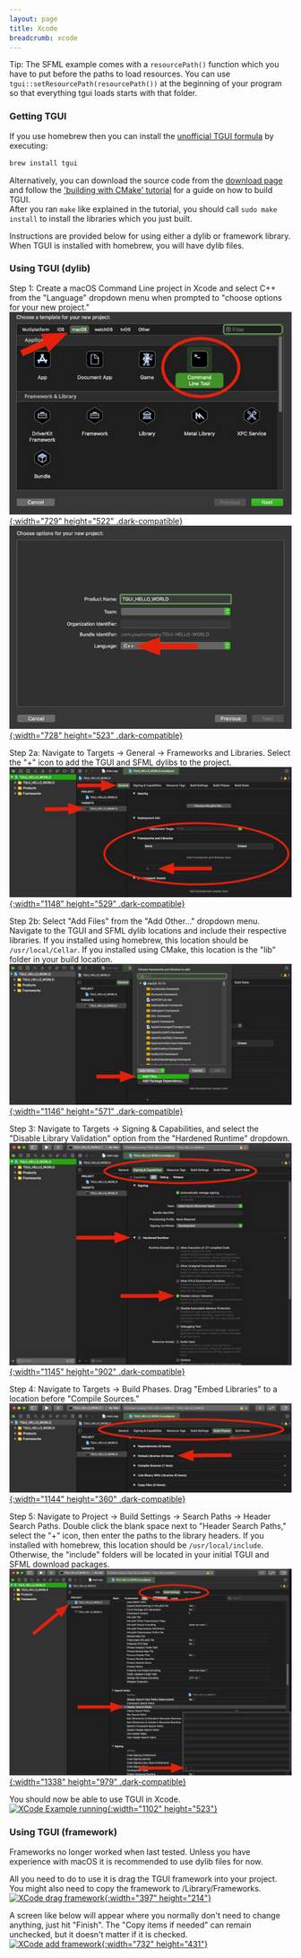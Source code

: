 ```yaml
---
layout: page
title: Xcode
breadcrumb: xcode
---
```


Tip: The SFML example comes with a `resourcePath()` function which you have to put before the paths to load resources. You can use `tgui::setResourcePath(resourcePath())` at the beginning of your program so that everything tgui loads starts with that folder.

### Getting TGUI

If you use homebrew then you can install the [unofficial TGUI formula](https://formulae.brew.sh/formula/tgui) by executing:
```bash
brew install tgui
```

Alternatively, you can download the source code from the [download page](/download) and follow the ['building with CMake' tutorial](../cmake) for a guide on how to build TGUI.  
After you ran `make` like explained in the tutorial, you should call `sudo make install` to install the libraries which you just built.

Instructions are provided below for using either a dylib or framework library. When TGUI is installed with homebrew, you will have dylib files.

### Using TGUI (dylib)

Step 1: Create a macOS Command Line project in Xcode and select C++ from the "Language" dropdown menu when prompted to "choose options for your new project."  
[![XCode Choose project template](/resources/Tutorials/0.9/XCodeChooseProjectTemplate.jpg){:width="729" height="522" .dark-compatible}](/resources/Tutorials/0.9/XCodeChooseProjectTemplate.jpg)  
[![](/resources/Tutorials/0.9/XCodeChooseProjectLanguage.jpg){:width="728" height="523" .dark-compatible}](/resources/Tutorials/0.9/XCodeChooseProjectLanguage.jpg)

Step 2a: Navigate to Targets -> General -> Frameworks and Libraries. Select the "+" icon to add the TGUI and SFML dylibs to the project.  
[![XCode Where to add library](/resources/Tutorials/0.9/XCodeWhereToAddLibrary.jpg){:width="1148" height="529" .dark-compatible}](/resources/Tutorials/0.9/XCodeWhereToAddLibrary.jpg)

Step 2b: Select "Add Files" from the "Add Other..." dropdown menu. Navigate to the TGUI and SFML dylib locations and include their respective libraries. If you installed using homebrew, this location should be `/usr/local/Cellar`. If you installed using CMake, this location is the "lib" folder in your build location.  
[![XCode Add library](/resources/Tutorials/0.9/XCodeAddLibrary.jpg){:width="1146" height="571" .dark-compatible}](/resources/Tutorials/0.9/XCodeAddLibrary.jpg)

Step 3: Navigate to Targets -> Signing & Capabilities, and select the "Disable Library Validation" option from the "Hardened Runtime" dropdown.  
[![XCode Disable library validation](/resources/Tutorials/0.9/XCodeDisableLibraryValidation.jpg){:width="1145" height="902" .dark-compatible}](/resources/Tutorials/0.9/XCodeDisableLibraryValidation.jpg)

Step 4: Navigate to Targets -> Build Phases. Drag "Embed Libraries" to a location before "Compile Sources."  
[![XCode Build phases order](/resources/Tutorials/0.9/XCodeBuildPhasesOrder.jpg){:width="1144" height="360" .dark-compatible}](/resources/Tutorials/0.9/XCodeBuildPhasesOrder.jpg)

Step 5: Navigate to Project -> Build Settings -> Search Paths -> Header Search Paths. Double click the blank space next to "Header Search Paths," select the "+" icon, then enter the paths to the library headers. If you installed with homebrew, this location should be `/usr/local/include`. Otherwise, the "include" folders will be located in your initial TGUI and SFML download packages.  
[![XCode Header search paths](/resources/Tutorials/0.9/XCodeHeaderSearchPaths.jpg){:width="1338" height="979" .dark-compatible}](/resources/Tutorials/0.9/XCodeHeaderSearchPaths.jpg)

You should now be able to use TGUI in Xcode.  
[![XCode Example running](/resources/Tutorials/0.9/XCodeExampleRunning.jpg){:width="1102" height="523"}](/resources/Tutorials/0.9/XCodeExampleRunning.jpg)


### Using TGUI (framework)

<p><span class="Red">Frameworks no longer worked when last tested. Unless you have experience with macOS it is recommended to use dylib files for now.</span></p>

All you need to do to use it is drag the TGUI framework into your project. You might also need to copy the framework to /Library/Frameworks.  
[![XCode drag framework](/resources/XCodeDragFramework.jpg){:width="397" height="214"}](/resources/XCodeDragFramework.jpg)

A screen like below will appear where you normally don't need to change anything, just hit "Finish". The "Copy items if needed" can remain unchecked, but it doesn't matter if it is checked.  
[![XCode add framework](/resources/XCodeAddFramework.jpg){:width="732" height="431"}](/resources/XCodeAddFramework.jpg)
